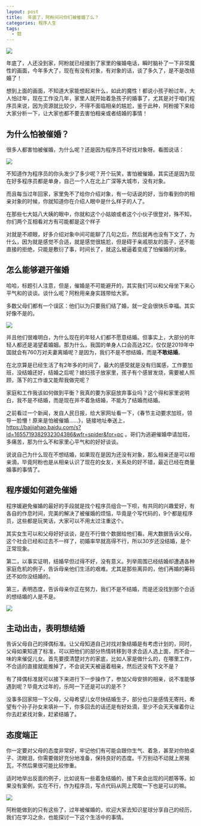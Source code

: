 ```yaml
---
layout: post
title:  年底了，阿粉问问你们被催婚了么？
categories: 程序人生
tags:
  - 懿
---
```


![](http://www.justdojava.com/assets/images/2019/java/image_yi/2020/01_19/0.jpg)

年底了，人还没到家，阿粉就已经接到了家里的催婚电话，瞬时脑补了一下非常魔性的画面，今年多大了，现在有没有对象，有对象的话，谈了多久了，是不是改结婚了！
<!--more-->

想到上面的画面，不知道大家能想起来什么，如此的魔性！都说小孩子盼过年，大人怕过年，现在工作没几年，家里人就开始着急孩子的婚事了，尤其是对于咱们程序员来说，因为资源就比较少，不得不面临相亲的尴尬，鉴于此种，阿粉接下来给大家分析一下，让大家也都不要去害怕相亲或者结婚的事情！

## 为什么怕被催婚？

很多人都害怕被催婚，为什么呢？还是因为程序员不好找对象呀。看图说话：

![](http://www.justdojava.com/assets/images/2019/java/image_yi/2020/01_19/1.jpg)

不知道作为程序员的你头发少了多少呢？开个玩笑，害怕被催婚，其实还是因为现在好多程序员都是单身，自己一个人在北上广深等大城市，没有对象。
 
而且每当过年回家，家里免不了给你介绍对象，有一句话说的好，当你看到你的相亲对象的时候，你就知道你在介绍人眼中是什么样子的人了。
 
在那些七大姑八大姨的眼中，你就和这个小姑娘或者这个小伙子很登对，殊不知，你们两个互相看对方有可能都是这个样子
 
[](http://www.justdojava.com/assets/images/2019/java/image_yi/2020/01_19/2.jpg)
 
对就是不顺眼，好多介绍对象中间可能聊了几句之后，然后就再也没有下文了，为什么，因为就是感觉不合适，就是感觉很尴尬，但是碍于亲戚朋友的面子，还不能直接的拒绝，只能是敷衍了事，时间长了，就这么被逼着变成了怕催婚的对象。
 
 ## 怎么能够避开催婚
 
哈哈，标题引人注意，但是，催婚是不可能避开的，其实我们可以和父母坐下来心平气和的谈谈。谈什么呢？阿粉用亲身实践带给大家。
 
多数父母们都有一个误区：他们以为只要我们结了婚，就一定会很快乐幸福。其实好像不是的。
 
![](http://www.justdojava.com/assets/images/2019/java/image_yi/2020/01_19/3.jpg)
 
并且他们很难明白，为什么现在的年轻人们都不愿意结婚。但事实上，大部分的年轻人都还是渴望着婚姻。那为什么，我国的单身人口会高达2亿，仅仅是2019年中国就会有760万对夫妻离婚呢？是因为，我们不是不想结婚，而是**不敢结婚**。 

在北京算是已经生活了有2年多的时间了，最大的感受就是没有归属感，工作要加班，没结婚还好，结婚之后呢？媳妇孩子放家里，孩子有个感冒发烧，需要被人照顾，落下的工作谁又能帮我做完呢？

家庭和工作我该如何做到平衡？我真的要为家庭放弃事业吗？这个得和家里说明白，我不是不结婚，而是现在并不着急结婚，不能为了结婚而结婚。

之前看过一个新闻，发自人民日报，给大家网址看一下，《春节主动要求加班，领导一脸懵！原来是怕被催婚……》，链接地址奉送上，https://baijiahao.baidu.com/s?id=1655719382932304386&wfr=spider&for=pc 。哥们为逃避催婚申请加班，多痛苦，那为什么不和家里心平气和的好好谈谈。

说说自己为什么现在不想结婚，如果现在是因为还没有对象，那么相亲还是可以相亲滴，毕竟阿粉也是从相亲认识了现在的女友，关系处的好不错，最近已经在商量婚事的事情了。

## 程序媛如何避免催婚

程序媛避免催婚的最好的手段就是找个程序员组合一下呗，有共同的兴趣爱好，有各自的作息时间，完美的解决了被催婚的烦恼，毕竟是个写代码的，9个都是程序员，这些都是玩笑话，大家可以不用太过注重这个。

其实女生可以和父母好好谈谈，是在不行做个数据给他们看。用大数据告诉父母，这个社会已经和过去不一样了，初婚率早就高得不行，所以30岁还没结婚，是个正常现象。

第二，以事实证明，结婚早但过得不好，没有意义。列举周围已经结婚却遭遇各种家庭危机的例子，告诉母亲他们生活的艰难。尤其是那些离异的，他们再婚的筹码还不如你没结婚的。

第三，表明态度，告诉母亲你正在努力，我们不是不结婚，而是还没找到那个合适的想结婚的人是不是。

![](http://www.justdojava.com/assets/images/2019/java/image_yi/2020/01_19/4.jpg)

## 主动出击，表明想结婚

告诉父母自己的择偶标准。让父母知道自己对找对象结婚是有考虑计划的，同时，父母如果知道了标准，可以把他们的部分热情转移到寻求合适人选上面，而不会一味的来催促儿女。首先要摸清楚对方的家底，比如人家是做什么的，在哪里工作，不合适的直接就能推掉了，不会说天天被逼着相亲，然后还没有下文不是？

有了择偶标准就可以接下来进行下一步操作了，参加父母安排的相亲，说不准能够遇到呢？毕竟大过年的，乐呵一下还是可以的是不？

没事多回家陪一下父母，父母希望儿女尽快结婚生子，部分也只是感情无寄托，希望有个孙子孙女来填补一下，你多回去的话还是有好处滴，至少不会天天催着你让你去赶紧找对象，赶紧结婚了。

## 态度端正

你一定要对父母的态度非常好，牢记他们有可能会跟你生气、着急，甚至对你拍桌子、流眼泪，你需要做好充分地准备，保持良好的态度。千万别动不动就上房揭瓦，不然后果很可能比较惨重。

适时地举出反面的例子，比如说有一些着急结婚的，接下来会出现的问题等等。如果没有案例，实在不行，作为程序员，写点代码从网上爬取一下也是可以的嘛。

![](http://www.justdojava.com/assets/images/2019/java/image_yi/2020/01_19/5.jpg)

阿粉能做到的只有这些了，过年被催婚的，欢迎大家去知识星球分享自己的经历，我们在学习之余，也能探讨一下这个生活中的事情。

 
 
